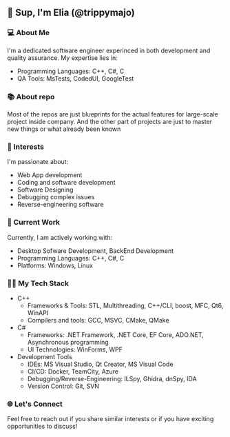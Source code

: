 ## 👋 Sup, I'm Elia (@trippymajo)
### 💻 About Me
I'm a dedicated software engineer experinced in both development and quality assurance. My expertise lies in:
* Programming Languages: C++, C#, C
* QA Tools: MsTests, CodedUI, GoogleTest

### 📚 About repo
Most of the repos are just blueprints for the actual features for large-scale project inside company.
And the other part of projects are just to master new things or what already been known

### 👀 Interests
I'm passionate about:
* Web App development
* Coding and software development
* Software Designing
* Debugging complex issues
* Reverse-engineering software

### 💼 Current Work
Currently, I am actively working with:
* Desktop Sofware Development, BackEnd Development
* Programming Languages: C++, C#, C
* Platforms: Windows, Linux

### 👩‍💻 My Tech Stack
* C++
   * Frameworks & Tools: STL, Multithreading, C++/CLI, boost, MFC, Qt6, WinAPI
   * Compilers and tools: GCC, MSVC, CMake, QMake
* C#
    * Frameworks: .NET Framework, .NET Core, EF Core, ADO.NET, Asynchronous programming
    * UI Technologies: WinForms, WPF
* Development Tools
    * IDEs: MS Visual Studio, Qt Creator, MS Visual Code
    * CI/CD: Docker, TeamCity, Azure
    * Debugging/Reverse-Engineering: ILSpy, Ghidra, dnSpy, IDA
    * Version Control: Git, SVN

### 🌐 Let's Connect
Feel free to reach out if you share similar interests or if you have exciting opportunities to discuss!
